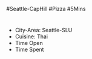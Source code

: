 #Seattle-CapHill
#Pizza
#5Mins 
#


- City-Area: Seattle-SLU
- Cuisine: Thai
- Time Open
- Time Spent